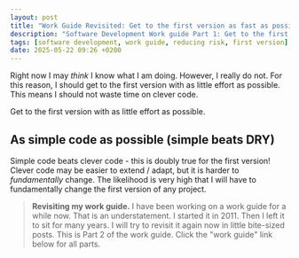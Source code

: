 ```yaml
---
layout: post
title: "Work Guide Revisited: Get to the first version as fast as possible"
description: "Software Development Work guide Part 1: Get to the first production version with as little effort as possible"
tags: [software development, work guide, reducing risk, first version]
date: 2025-05-22 09:26 +0200
---
```


Right now I may *think* I know what I am doing. However, I really do not. For this reason, I should get to the first version with as little effort as possible. This means I should not waste time on clever code.

Get to the first version with as little effort as possible.

## As simple code as possible (simple beats DRY)
Simple code beats clever code - this is doubly true for the first version! Clever code may be easier to extend / adapt, but it is harder to *fundamentally* change. The likelihood is very high that I will have to fundamentally change the first version of any project.

> **Revisiting my work guide.**
> I have been working on a work guide for a while now. That is an understatement. I started it in 2011. Then I left it to sit for many years. I will try to revisit it again now in little bite-sized posts.
> This is Part 2 of the work guide. Click the "work guide" link below for all parts.